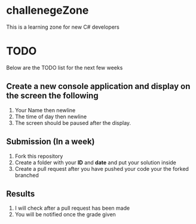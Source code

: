 # challenegeZone
This is a learning zone for new C# developers

# TODO
Below are the TODO list for the next few weeks

## Create a new console application and display on the screen the following
1. Your Name then newline 
2. The time of day then newline
3. The screen should be paused after the display.


## Submission (In a week)

1. Fork this repository
2. Create a folder with your **ID** and **date** and put your solution inside
3. Create a pull request after you have pushed your code your the forked branched


## Results

1. I will check after a pull request has been made
2. You will be notified once the grade given



